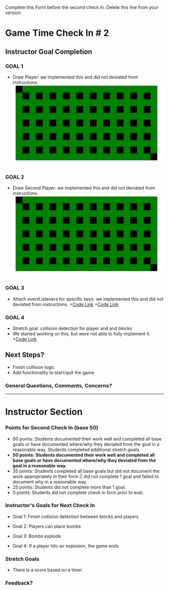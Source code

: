 Complete this Form before the second check in. Delete this line from your version.

# Game Time Check In # 2

## Instructor Goal Completion

### GOAL 1
- Draw Player: we implemented this and did not deviated from instructions.
![Screenshot](./screenshot_checkin2.png)


### GOAL 2
- Draw Second Player: we implemented this and did not deviated from instructions.
![Screenshot](./screenshot_checkin2.png)


### GOAL 3
- Attach eventListeners for specific keys: we implemented this and did not deviated from instructions.
+[Code Link](https://github.com/roscalabrin/bomberman/blob/28-collision-logic/lib/playerOne.js#L13-L30)
+[Code Link](https://github.com/roscalabrin/bomberman/blob/28-collision-logic/lib/playerTwo.js#L13-L30)

### GOAL 4
- Stretch goal: collision detection for player and and blocks
- We started working on this, but were not able to fully implement it.
+[Code Link](https://github.com/roscalabrin/bomberman/blob/28-collision-logic/lib/player.js#L28-L45)


## Next Steps?

- Finish collision logic
- Add functionality to start/quit the game

### General Questions, Comments, Concerns?

-----

# Instructor Section

### Points for Second Check In (base 50)

* 60 points: Students documented their work well and completed all base goals or have documented where/why they deviated from the goal in a reasonable way. Students completed additional stretch goals.
* **50 points: Students documented their work well and completed all base goals or have documented where/why they deviated from the goal in a reasonable way.**
* 35 points: Students completed all base goals but did not document the work appropriately in their form || did not complete 1 goal and failed to document why in a reasonable way.
* 25 points: Students did not complete more than 1 goal.
* 0 points: Students did not complete check in form prior to eval.

### Instructor's Goals for Next Check In

* Goal 1: Finish collision detection between blocks and players

* Goal 2: Players can place bombs

* Goal 3: Bombs explode

* Goal 4: If a player hits an explosion, the game ends

### Stretch Goals

* There is a score based on a timer

### Feedback?
